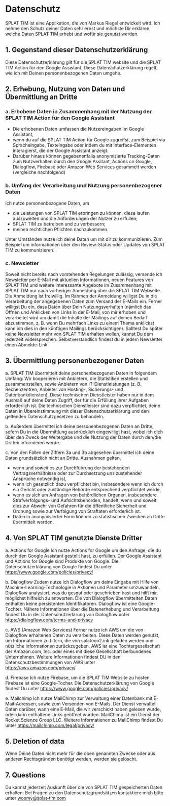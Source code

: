 # Datenschutz

SPLAT TIM ist eine Applikation, die von Markus Riegel entwickelt wird. Ich nehme den Schutz deiner Daten sehr ernst und möchste Dir erklären, welche Daten SPLAT TIM erhebt und wofür sie genutzt werden.

## 1. Gegenstand dieser Datenschutzerklärung

Diese Datenschutzerklärung gilt für die SPLAT TIM website und die SPLAT TIM Action für den Google Assistant. Diese Datenschutzerklärung regelt, wie ich mit Deinen personenbezogenen Daten umgehe.

## 2. Erhebung, Nutzung von Daten und Übermittlung an Dritte

### a. Erhobene Daten in Zusammenhang mit der Nutzung der SPLAT TIM Action für den Google Assistant

- Die erhobenen Daten umfassen die Nutzereingaben im Google Assistant,
- wenn du auf die SPLAT TIM Action für Google zugreifst, zum Beispiel via Spracheingabe, Texteingabe oder indem du mit Interface-Elementen interagierst, die der Google Assistant anzeigt.
- Darüber hinaus können gegebenenfalls anonymisierte Tracking-Daten zum Nutzverhalten durch den Google Assitant, Actions on Google, Dialogflow, Firebase oder Amazon Web Services gesammelt werden (vergleiche nachfolgend)

### b. Umfang der Verarbeitung und Nutzung personenbezogener Daten

Ich nutze personenbezogene Daten, um
- die Leistungen von SPLAT TIM erbringen zu können, diese laufen auszuweiten und die Anforderungen der Nutzer zu erfüllen;
- SPLAT TIM zu betreiben und zu verbessern;
- meinen rechtlichen Pflichten nachzukommen.

Unter Umständen nutze ich deine Daten um mit dir zu kommunizieren. Zum Beispiel um informationen über den Review-Status oder Updates von SPLAT TIM zu kommunizieren.

### c. Newsletter

Soweit nicht bereits nach vorstehenden Regelungen zulässig, versende ich Newsletter per E-Mail mit aktuellen Informationen, neuen Features von SPLAT TIM und weitere interessante Angebote im Zusammenhang mit SPLAT TIM nur nach vorheriger Anmeldung über die SPLAT TIM Webseite. Die Anmeldung ist freiwillig. Im Rahmen der Anmeldung willigst Du in die Verarbeitung der angegebenen Daten zum Versand der E-Mails ein. Ferner willigst Du ein, dass Daten über Dein Nutzungsverhalten (nämlich das Öffnen und Anklicken von Links in der E-Mail, von mir erhoben und verarbeitet wird um damit die Inhalte der Mailings auf deinen Bedarf abzustimmen, z. B. wenn Du mehrfach Links zu einem Thema anklickst kann ich dies in den künftigen Mailings berücksichtigen). Solltest Du später keine Newsletter mehr von SPLAT TIM erhalten wollen, kannst Du dem jederzeit widersprechen. Selbstverständlich findest du in jedem Newsletter einen Abmelde-Link.

## 3. Übermittlung personenbezogener Daten

a. SPLAT TIM übermittelt deine personenbezogenen Daten in folgendem Umfang: Wir kooperieren mit Anbietern, die Statistiken erstellen und zusammenstellen, sowie Anbietern von IT-Dienstleistungen (z. B. Rechenzentren, Anbieter von Hosting-, Sicherungs- und Datenbankdiensten). Diese technischen Dienstleister haben nur in dem Ausmaß auf deine Daten Zugriff, der für die Erfüllung ihrer Aufgaben erforderlich ist. Die technischen Dienstleister sind dazu verpflichtet, deine Daten in Übereinstimmung mit dieser Datenschutzerklärung und den geltenden Datenschutzgesetzen zu behandeln.

b. Außerdem übermittel ich deine personenbezogenen Daten an Dritte, sofern Du in die Übermittlung ausdrücklich eingewilligt hast, wobei ich dich über den Zweck der Weitergabe und die Nutzung der Daten durch den/die Dritten informieren werde.

c. Von den Fällen der Ziffern 3a und 3b abgesehen übermittel ich deine Daten grundsätzlich nicht an Dritte. Ausnahmen gelten,

- wenn und soweit es zur Durchführung der bestehenden Vertragsverhältnisse oder zur Durchsetzung uns zustehender Ansprüche notwendig ist,
- wenn ich gesetzlich dazu verpflichtet bin, insbesondere wenn ich durch ein Gericht oder zuständige Behörde entsprechend verpflichtet werde,
- wenn es sich um Anfragen von behördlichen Organen, insbesondere Strafverfolgungs- und Aufsichtsbehörden, handelt, wenn und soweit dies zur Abwehr von Gefahren für die öffentliche Sicherheit und Ordnung sowie zur Verfolgung von Straftaten erforderlich ist.
- Daten in anonymisierter Form können zu statistischen Zwecken an Dritte übermittelt werden.

## 4. Von SPLAT TIM genutzte Dienste Dritter

a. Actions for Google
Ich nutze Actions for Google um den Anfrage, die du durch den Google Assistant gestellt hast, zu erfüllen. Der Google Assistant und Actions for Google sind Produkte von Google. Die Datenschutzerklärung von Google findest Du unter https://www.google.com/policies/privacy/

b. Dialogflow
Zudem nutze ich Dialogflow um deine Eingabe mit Hilfe von Machine-Learning-Technologie in Aktionen und Parameter umzuwandeln. Dialogflow analysiert, was du gesgat oder geschrieben hast und hilft mir, möglichst hilfreich zu antworten. Die von Dialogflow übermittelten Daten enthalten keine persistenten Identifikatoren.
Dialogflow ist eine Google-Tochter. Nähere Informationen über die Datenerhebung und Verarbeitung findest Du in der Datenschutzerlärung von Dialogflow unter https://dialogflow.com/terms-and-privacy

c. AWS (Amazon Web Services)
Ferner nutze ich AWS um die von Dialogflow erhaltenen Daten zu verarbeiten. Diese Daten werden genutzt, um Informationen zu filtern, die von splatoon2.ink geladen werden und nützliche Informationen zurückzugeben.
AWS ist eine Tochtergesellschaft der Amazon.com, Inc. oder eines mit diese Gesellschaft berbundenes Unternehmen. Weitere Informationen findest DU in den Datenschutzbestimmungen von AWS unter https://aws.amazon.com/privacy/

d. Firebase
Ich nutze Firebase, um die SPLAT TIM Website zu hosten. Firebase ist eine Google-Tocher. Die Datenschutzerklärung von Google findest Du unter https://www.google.com/policies/privacy/

e. Mailchimp
Ich nutze MailChimp zur Verwaltung einer Datenbank mit E-Mail-Adressen, sowie zum Versenden von E-Mails. Der Dienst verwaltet Daten darüber, wann eine E-Mail, die wir verschickt haben gelesen wurde, oder darin enthaltene Links geöffnet wurden. MailChimp ist ein Dienst der Rocket Science Group LLC. Weitere Informationen zu MailChimp findest Du unter https://mailchimp.com/legal/privacy/

## 5. Deletion of data

Wenn Deine Daten nicht mehr für die oben genannten Zwecke oder aus anderen Rechtsgründen benötigt werden, werden sie gelöscht.

## 7. Questions

Du kannst jederzeit Auskunft über die von SPLAT TIM gespeicherten Daten erhalten. Bei Fragen zu den Datenschutzgrundsätzen kontaktiere mich bitte unter woomy@splat-tim.com